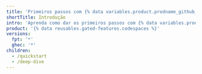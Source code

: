 ```yaml
---
title: 'Primeiros passos com {% data variables.product.prodname_github_codespaces %}'
shortTitle: Introdução
intro: 'Aprenda como dar os primeiros passos com {% data variables.product.prodname_github_codespaces %}, incluindo a configuração para linguagens específicas.'
product: '{% data reusables.gated-features.codespaces %}'
versions:
  fpt: '*'
  ghec: '*'
children:
  - /quickstart
  - /deep-dive
---
```


